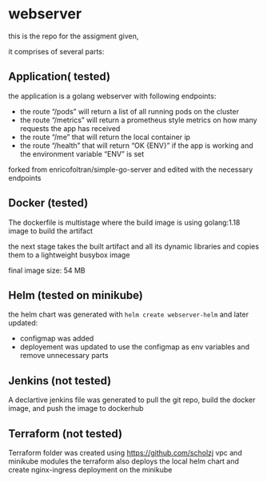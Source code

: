 # webserver

this is the repo for the assigment given,

it comprises of several parts:

## Application( tested)
the application is a golang webserver with following endpoints:
- the route “/pods” will return a list of all running pods on the cluster
- the route “/metrics” will return a prometheus style metrics on how many requests the app has received
- the route “/me” that will return the local container ip
- the route “/health” that will return “OK {ENV}” if the app is working and the environment variable “ENV” is set

forked from enricofoltran/simple-go-server and edited with the necessary endpoints

## Docker (tested)
The dockerfile is multistage where the build image is using golang:1.18 image to build the artifact

the next stage takes the built artifact and all its dynamic libraries and copies them to a lightweight busybox image

final image size: 54 MB

## Helm (tested on minikube)
the helm chart was generated with `helm create webserver-helm` and later updated:
 - configmap was added
 - deployement was updated to use the configmap as env variables and remove unnecessary parts

## Jenkins (not tested)
A declartive jenkins file was generated to pull the git repo, build the docker image, and push the image to dockerhub

## Terraform (not tested)
Terraform folder was created using https://github.com/scholzj vpc and minikube modules
the terraform also deploys the local helm chart and create nginx-ingress deployment on the minikube



